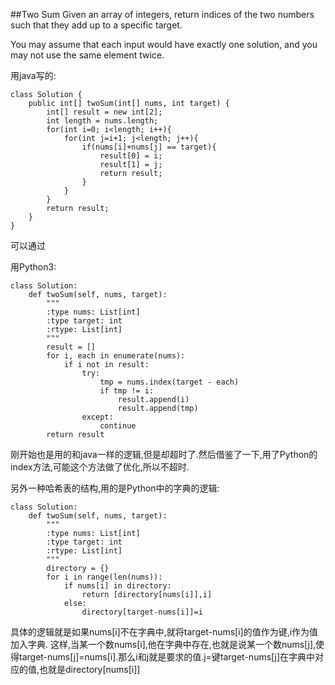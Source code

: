 ##Two Sum
Given an array of integers, return indices of the two numbers such that they add up to a specific target.

You may assume that each input would have exactly one solution, and you may not use the same element twice.

用java写的:

	class Solution {
	    public int[] twoSum(int[] nums, int target) {
	        int[] result = new int[2];
	        int length = nums.length;
	        for(int i=0; i<length; i++){
	            for(int j=i+1; j<length; j++){
	                if(nums[i]+nums[j] == target){
	                    result[0] = i;
	                    result[1] = j;
	                    return result;
	                }
	            }
	        }
	        return result;
	    }
	}

可以通过

用Python3:

	class Solution:
	    def twoSum(self, nums, target):
	        """
	        :type nums: List[int]
	        :type target: int
	        :rtype: List[int]
	        """
	        result = []
	        for i, each in enumerate(nums):
	            if i not in result:
	                try:
	                    tmp = nums.index(target - each)
	                    if tmp != i:
	                        result.append(i)
	                        result.append(tmp)
	                except:
	                    continue
	        return result
		
刚开始也是用的和java一样的逻辑,但是却超时了.然后借鉴了一下,用了Python的index方法,可能这个方法做了优化,所以不超时.

另外一种哈希表的结构,用的是Python中的字典的逻辑:

	class Solution:
	    def twoSum(self, nums, target):
	        """
	        :type nums: List[int]
	        :type target: int
	        :rtype: List[int]
	        """
	        directory = {}
	        for i in range(len(nums)):
	            if nums[i] in directory:
	                return [directory[nums[i]],i]
	            else:
	                directory[target-nums[i]]=i

具体的逻辑就是如果nums[i]不在字典中,就将target-nums[i]的值作为键,i作为值加入字典.
这样,当某一个数nums[i],他在字典中存在,也就是说某一个数nums[j],使得target-nums[j]=nums[i].那么i和j就是要求的值.j=键target-nums[j]在字典中对应的值,也就是directory[nums[i]]